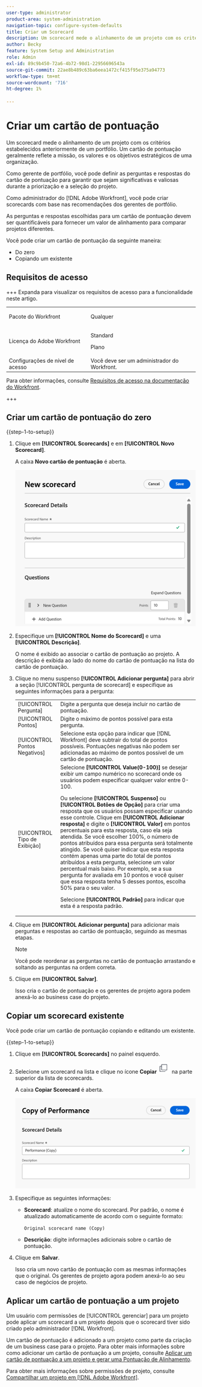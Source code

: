 ```yaml
---
user-type: administrator
product-area: system-administration
navigation-topic: configure-system-defaults
title: Criar um Scorecard
description: Um scorecard mede o alinhamento de um projeto com os critérios estabelecidos anteriormente de um portfólio. Um scorecard geralmente reflete a missão, os valores e os objetivos estratégicos de uma organização.Os gerentes do Portfolio geralmente definem as perguntas e respostas do scorecard para garantir que elas sejam significativas e valiosas durante a priorização e a seleção do projeto. Um administrador do  [!DNL Adobe Workfront]  cria os scorecards com base nas recomendações dos gerentes de portfólio.
author: Becky
feature: System Setup and Administration
role: Admin
exl-id: 89c9b450-72a6-4b72-98d1-22956696543a
source-git-commit: 22ae8b489c63ba6eea1472cf415f95e375a94773
workflow-type: tm+mt
source-wordcount: '716'
ht-degree: 1%

---
```


# Criar um cartão de pontuação

<!--Audited: 05/2025-->

<!--DON'T DELETE, DRAFT OR HIDE THIS ARTICLE. IT IS LINKED TO THE PRODUCT, THROUGH THE CONTEXT SENSITIVE HELP LINKS.-->

<!--<span class="preview">The highlighted information on this page refers to functionality not yet generally available. It is available only in the Preview environment for all customers. The same features will also be available in the Production environment for all customers after a week from the Preview release. </span>   

<span class="preview">For more information, see [Interface modernization](/help/quicksilver/product-announcements/product-releases/interface-modernization/interface-modernization.md). </span>-->

Um scorecard mede o alinhamento de um projeto com os critérios estabelecidos anteriormente de um portfólio. Um cartão de pontuação geralmente reflete a missão, os valores e os objetivos estratégicos de uma organização.

Como gerente de portfólio, você pode definir as perguntas e respostas do cartão de pontuação para garantir que sejam significativas e valiosas durante a priorização e a seleção do projeto.

Como administrador do [!DNL Adobe Workfront], você pode criar scorecards com base nas recomendações dos gerentes de portfólio.

As perguntas e respostas escolhidas para um cartão de pontuação devem ser quantificáveis para fornecer um valor de alinhamento para comparar projetos diferentes.

Você pode criar um cartão de pontuação da seguinte maneira:

* Do zero
* Copiando um existente

## Requisitos de acesso

+++ Expanda para visualizar os requisitos de acesso para a funcionalidade neste artigo.

<table style="table-layout:auto"> 
 <col> 
 <col> 
 <tbody> 
  <tr> 
   <td role="rowheader">Pacote do Workfront</td> 
   <td><p>Qualquer</p></td> 
  </tr> 
  <tr> 
   <td role="rowheader">Licença do Adobe Workfront</td> 
   <td><p>Standard</p> <p>Plano</p></td> 
  </tr> 
  <tr> 
   <td role="rowheader">Configurações de nível de acesso</td> 
   <td>Você deve ser um administrador do Workfront. </td> 
  </tr> 
 </tbody> 
</table>

Para obter informações, consulte [Requisitos de acesso na documentação do Workfront](/help/quicksilver/administration-and-setup/add-users/access-levels-and-object-permissions/access-level-requirements-in-documentation.md).

+++

## Criar um cartão de pontuação do zero

{{step-1-to-setup}}

1. Clique em **[!UICONTROL Scorecards]** e em **[!UICONTROL Novo Scorecard]**.

   A caixa **Novo cartão de pontuação** é aberta.

   ![Nova caixa de scorecard](assets/new-scorecard-350x173.png)

1. Especifique um **[!UICONTROL Nome do Scorecard]** e uma **[!UICONTROL Descrição]**.

   O nome é exibido ao associar o cartão de pontuação ao projeto. A descrição é exibida ao lado do nome do cartão de pontuação na lista do cartão de pontuação.

1. Clique no menu suspenso **[!UICONTROL Adicionar pergunta]** para abrir a seção [!UICONTROL pergunta de scorecard] e especifique as seguintes informações para a pergunta:

   <table style="table-layout:auto"> 
    <col> 
    <col> 
    <tbody> 
     <tr> 
      <td role="rowheader">[!UICONTROL Pergunta]</td> 
      <td>Digite a pergunta que deseja incluir no cartão de pontuação.</td> 
     </tr> 
     <tr> 
      <td role="rowheader">[!UICONTROL Pontos]</td> 
      <td>Digite o máximo de pontos possível para esta pergunta.</td> 
     </tr> 
     <tr> 
      <td role="rowheader">[!UICONTROL Pontos Negativos]</td> 
      <td>Selecione esta opção para indicar que [!DNL Workfront] deve subtrair do total de pontos possíveis. Pontuações negativas não podem ser adicionadas ao máximo de pontos possível de um cartão de pontuação.</td> 
     </tr> 
     <tr> 
      <td role="rowheader">[!UICONTROL Tipo de Exibição]</td> 
      <td>Selecione <strong>[!UICONTROL Value(0-100)]</strong> se desejar exibir um campo numérico no scorecard onde os usuários podem especificar qualquer valor entre 0-100.<p>Ou selecione <strong>[!UICONTROL Suspenso]</strong> ou <strong>[!UICONTROL Botões de Opção]</strong> para criar uma resposta que os usuários possam especificar usando esse controle. Clique em <strong>[!UICONTROL Adicionar resposta]</strong> e digite o <strong>[!UICONTROL Valor]</strong> em pontos percentuais para esta resposta, caso ela seja atendida. Se você escolher 100%, o número de pontos atribuídos para essa pergunta será totalmente atingido. Se você quiser indicar que esta resposta contém apenas uma parte do total de pontos atribuídos a esta pergunta, selecione um valor percentual mais baixo. Por exemplo, se a sua pergunta for avaliada em 10 pontos e você quiser que essa resposta tenha 5 desses pontos, escolha 50% para o seu valor.</p>
      <p>Selecione <strong>[!UICONTROL Padrão]</strong> para indicar que esta é a resposta padrão.</strong></p>
     </tr> 
    </tbody> 
   </table>

1. Clique em **[!UICONTROL Adicionar pergunta]** para adicionar mais perguntas e respostas ao cartão de pontuação, seguindo as mesmas etapas.

   >[!NOTE]
   >
   >Você pode reordenar as perguntas no cartão de pontuação arrastando e soltando as perguntas na ordem correta.

1. Clique em **[!UICONTROL Salvar]**.

   Isso cria o cartão de pontuação e os gerentes de projeto agora podem anexá-lo ao business case do projeto.

## Copiar um scorecard existente

Você pode criar um cartão de pontuação copiando e editando um existente.

{{step-1-to-setup}}

1. Clique em **[!UICONTROL Scorecards]** no painel esquerdo.
1. Selecione um scorecard na lista e clique no ícone **Copiar** ![Ícone Copiar scorecard](assets/copy-scorecard-icon.png) na parte superior da lista de scorecards.

   A caixa **Copiar Scorecard** é aberta.

   ![Copiar caixa de scorecard](assets/copy-scorecard-box.png)

1. Especifique as seguintes informações:

   * **Scorecard**: atualize o nome do scorecard.  Por padrão, o nome é atualizado automaticamente de acordo com o seguinte formato:

     `Original scorecard name (Copy)`
   * **Descrição**: digite informações adicionais sobre o cartão de pontuação.
1. Clique em **Salvar**.

   Isso cria um novo cartão de pontuação com as mesmas informações que o original. Os gerentes de projeto agora podem anexá-lo ao seu caso de negócios de projeto.

## Aplicar um cartão de pontuação a um projeto

Um usuário com permissões de [!UICONTROL gerenciar] para um projeto pode aplicar um scorecard a um projeto depois que o scorecard tiver sido criado pelo administrador [!DNL Workfront].

Um cartão de pontuação é adicionado a um projeto como parte da criação de um business case para o projeto. Para obter mais informações sobre como adicionar um cartão de pontuação a um projeto, consulte [Aplicar um cartão de pontuação a um projeto e gerar uma Pontuação de Alinhamento](../../../manage-work/projects/define-a-business-case/apply-scorecard-to-project-to-generate-alignment-score.md).

Para obter mais informações sobre permissões de projeto, consulte [Compartilhar um projeto em [!DNL Adobe Workfront]](../../../workfront-basics/grant-and-request-access-to-objects/share-a-project.md).


